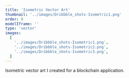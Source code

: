 ```yaml
---
title: 'Isometric Vector Art'
thumbnail: '../images/Dribbble_shots-Isometric1.png'
order: 0
modelIframe: ''
type: 'vector'
images:
  [
    '../images/Dribbble_shots-Isometric1.png',
    '../images/Dribbble_shots-Isometric2.png',
    '../images/Dribbble_shots-Isometric3.png',
  ]
---
```


Isometric vector art I created
for a blockchain application.
